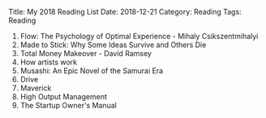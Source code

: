 Title: My 2018 Reading List
Date: 2018-12-21
Category: Reading
Tags: Reading


1. Flow: The Psychology of Optimal Experience - Mihaly Csikszentmihalyi
2. Made to Stick: Why Some Ideas Survive and Others Die
3. Total Money Makeover - David Ramsey
4. How artists work
5. Musashi: An Epic Novel of the Samurai Era
6. Drive
7. Maverick
8. High Output Management
9. The Startup Owner's Manual
